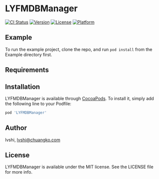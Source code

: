 # LYFMDBManager

[![CI Status](http://img.shields.io/travis/lvshi/LYFMDBManager.svg?style=flat)](https://travis-ci.org/lvshi/LYFMDBManager)
[![Version](https://img.shields.io/cocoapods/v/LYFMDBManager.svg?style=flat)](http://cocoapods.org/pods/LYFMDBManager)
[![License](https://img.shields.io/cocoapods/l/LYFMDBManager.svg?style=flat)](http://cocoapods.org/pods/LYFMDBManager)
[![Platform](https://img.shields.io/cocoapods/p/LYFMDBManager.svg?style=flat)](http://cocoapods.org/pods/LYFMDBManager)

## Example

To run the example project, clone the repo, and run `pod install` from the Example directory first.

## Requirements

## Installation

LYFMDBManager is available through [CocoaPods](http://cocoapods.org). To install
it, simply add the following line to your Podfile:

```ruby
pod 'LYFMDBManager'
```

## Author

lvshi, lvshi@chuangko.com

## License

LYFMDBManager is available under the MIT license. See the LICENSE file for more info.
